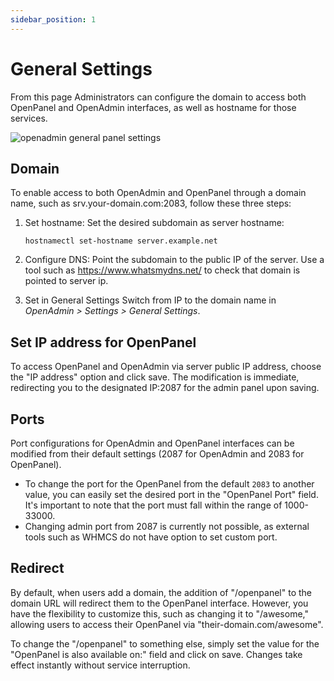 ```yaml
---
sidebar_position: 1
---
```


# General Settings

From this page Administrators can configure the domain to access both OpenPanel and OpenAdmin interfaces, as well as hostname for those services.

![openadmin general panel settings](/img/admin/adminpanel_general_settings.png)

## Domain

To enable access to both OpenAdmin and OpenPanel through a domain name, such as srv.your-domain.com:2083, follow these three steps:

1. Set hostname:
   Set the desired subdomain as server hostname:
   ```
   hostnamectl set-hostname server.example.net
   ```
2. Configure DNS:
   Point the subdomain to the public IP of the server.
   Use a tool such as https://www.whatsmydns.net/ to check that domain is pointed to server ip.
   
3. Set in General Settings
   Switch from IP to the domain name in *OpenAdmin > Settings > General Settings*.

## Set IP address for OpenPanel

To access OpenPanel and OpenAdmin via server public IP address, choose the "IP address" option and click save. The modification is immediate, redirecting you to the designated IP:2087 for the admin panel upon saving.

## Ports

Port configurations for OpenAdmin and OpenPanel interfaces can be modified from their default settings (2087 for OpenAdmin and 2083 for OpenPanel). 

- To change the port for the OpenPanel from the default `2083` to another value, you can easily set the desired port in the "OpenPanel Port" field. It's important to note that the port must fall within the range of 1000-33000.
- Changing admin port from 2087 is currently not possible, as external tools such as WHMCS do not have option to set custom port.

## Redirect

By default, when users add a domain, the addition of "/openpanel" to the domain URL will redirect them to the OpenPanel interface. However, you have the flexibility to customize this, such as changing it to "/awesome," allowing users to access their OpenPanel via "their-domain.com/awesome".

To change the "/openpanel" to something else, simply set the value for the "OpenPanel is also available on:" field and click on save. Changes take effect instantly without service interruption.

